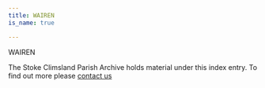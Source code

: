 ```yaml
---
title: WAIREN
is_name: true

---
```


WAIREN


The Stoke Climsland Parish Archive holds material under this index entry. To find out more please [contact us](/contact/)
